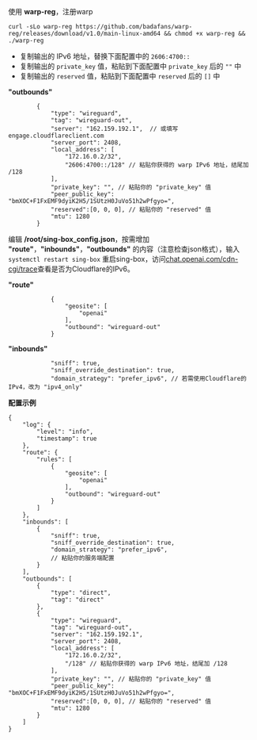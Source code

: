 使用 **warp-reg**，注册warp

```
curl -sLo warp-reg https://github.com/badafans/warp-reg/releases/download/v1.0/main-linux-amd64 && chmod +x warp-reg && ./warp-reg
```

- 复制输出的 IPv6 地址，替换下面配置中的 `2606:4700::`
- 复制输出的 `private_key` 值，粘贴到下面配置中 `private_key` 后的 `""` 中
- 复制输出的 `reserved` 值，粘贴到下面配置中 `reserved` 后的 `[]` 中

**"outbounds"**
```jsonc
        {
            "type": "wireguard",
            "tag": "wireguard-out",
            "server": "162.159.192.1",  // 或填写 engage.cloudflareclient.com
            "server_port": 2408,
            "local_address": [
                "172.16.0.2/32",
                "2606:4700::/128" // 粘贴你获得的 warp IPv6 地址，结尾加 /128
            ],
            "private_key": "", // 粘贴你的 "private_key" 值
            "peer_public_key": "bmXOC+F1FxEMF9dyiK2H5/1SUtzH0JuVo51h2wPfgyo=",
            "reserved":[0, 0, 0], // 粘贴你的 "reserved" 值
            "mtu": 1280
        }
```

编辑 **/root/sing-box_config.json**，按需增加 **"route"**，**"inbounds"**，**"outbounds"** 的内容（注意检查json格式），输入 `systemctl restart sing-box` 重启sing-box，访问[chat.openai.com/cdn-cgi/trace](https://chat.openai.com/cdn-cgi/trace)查看是否为Cloudflare的IPv6。

**"route"**
```jsonc
            {
                "geosite": [
                    "openai"
                ],
                "outbound": "wireguard-out"
            }
```

**"inbounds"**
```jsonc
            "sniff": true,
            "sniff_override_destination": true,
            "domain_strategy": "prefer_ipv6", // 若需使用Cloudflare的IPv4，改为 "ipv4_only"
```

**配置示例**

```jsonc
{
    "log": {
        "level": "info",
        "timestamp": true
    },
    "route": {
        "rules": [
            {
                "geosite": [
                    "openai"
                ],
                "outbound": "wireguard-out"
            }
        ]
    },
    "inbounds": [
        {
            "sniff": true,
            "sniff_override_destination": true,
            "domain_strategy": "prefer_ipv6",
            // 粘贴你的服务端配置
        }
    ],
    "outbounds": [
        {
            "type": "direct",
            "tag": "direct"
        },
        {
            "type": "wireguard",
            "tag": "wireguard-out",
            "server": "162.159.192.1",
            "server_port": 2408,
            "local_address": [
                "172.16.0.2/32",
                "/128" // 粘贴你获得的 warp IPv6 地址，结尾加 /128
            ],
            "private_key": "", // 粘贴你的 "private_key" 值
            "peer_public_key": "bmXOC+F1FxEMF9dyiK2H5/1SUtzH0JuVo51h2wPfgyo=",
            "reserved":[0, 0, 0], // 粘贴你的 "reserved" 值
            "mtu": 1280
        }
    ]
}
```
